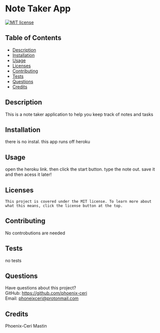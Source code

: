 # Note Taker App

  [![MIT license](https://img.shields.io/badge/License-MIT-blue.svg)](https://lbesson.mit-license.org/)

  ## Table of Contents
  * [Description](#description)
  * [Installation](#installation)
  * [Usage](#usage)
  * [Licenses](#licenses)
  * [Contributing](#contributing)
  * [Tests](#tests)
  * [Questions](#questions)
  * [Credits](#credits)

  ## Description
  This is a note taker application to help you keep track of notes and tasks

  ## Installation
  there is no instal. this app runs off heroku

  ## Usage
  open the heroku link. then click the start button. type the note out. save it and then acess it later!

  ## Licenses
    This project is covered under the MIT license. To learn more about what this means, click the license button at the top.

  ## Contributing
  No controbutions are needed

  ## Tests
  no tests

  ## Questions
  Have questions about this project?  
  GitHub: https://github.com/phoenix-ceri  
  Email: phoneixceri@protonmail.com

  ## Credits
  Phoenix-Ceri Mastin
